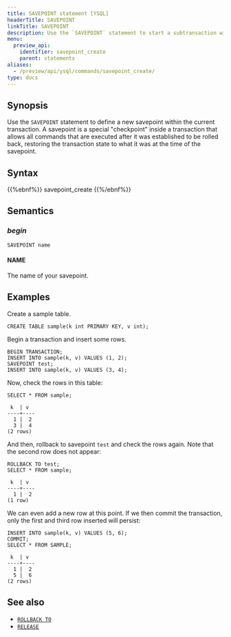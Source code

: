 ```yaml
---
title: SAVEPOINT statement [YSQL]
headerTitle: SAVEPOINT
linkTitle: SAVEPOINT
description: Use the `SAVEPOINT` statement to start a subtransaction within the current transaction.
menu:
  preview_api:
    identifier: savepoint_create
    parent: statements
aliases:
  - /preview/api/ysql/commands/savepoint_create/
type: docs
---
```


## Synopsis

Use the `SAVEPOINT` statement to define a new savepoint within the current transaction. A savepoint is a special "checkpoint" inside a transaction that allows all commands that are executed after it was established to be rolled back, restoring the transaction state to what it was at the time of the savepoint.

## Syntax

{{%ebnf%}}
  savepoint_create
{{%/ebnf%}}

## Semantics

### *begin*

```plpgsql
SAVEPOINT name
```

#### NAME

The name of your savepoint.

## Examples

Create a sample table.

```plpgsql
CREATE TABLE sample(k int PRIMARY KEY, v int);
```

Begin a transaction and insert some rows.

```plpgsql
BEGIN TRANSACTION;
INSERT INTO sample(k, v) VALUES (1, 2);
SAVEPOINT test;
INSERT INTO sample(k, v) VALUES (3, 4);
```

Now, check the rows in this table:

```plpgsql
SELECT * FROM sample;
```

```output
 k  | v
----+----
  1 |  2
  3 |  4
(2 rows)
```

And then, rollback to savepoint `test` and check the rows again. Note that the second row does not appear:

```plpgsql
ROLLBACK TO test;
SELECT * FROM sample;
```

```output
 k  | v
----+----
  1 |  2
(1 row)
```

We can even add a new row at this point. If we then commit the transaction, only the first and third row inserted will persist:

```plpgsql
INSERT INTO sample(k, v) VALUES (5, 6);
COMMIT;
SELECT * FROM SAMPLE;
```

```output
 k  | v
----+----
  1 |  2
  5 |  6
(2 rows)
```

## See also

- [`ROLLBACK TO`](../savepoint_rollback)
- [`RELEASE`](../savepoint_release)
